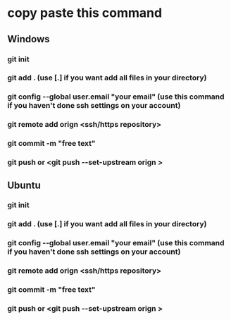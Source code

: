# copy paste this command

##  Windows

### git init

### git add . (use [.] if you want add all files in your directory)

### git config --global user.email "your email" (use this command if you haven't done ssh settings on your account)

### git remote add orign <ssh/https repository>

### git commit -m "free text"

### git push or <git push --set-upstream orign <branch>>

## Ubuntu

### git init

### git add . (use [.] if you want add all files in your directory)

### git config --global user.email "your email" (use this command if you haven't done ssh settings on your account)

### git remote add orign <ssh/https repository>

### git commit -m "free text"

### git push or <git push --set-upstream orign <branch>> 
